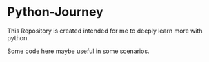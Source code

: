 # Python-Journey
This Repository is created intended for me to deeply learn more with python.

Some code here maybe useful in some scenarios.


[//]: # (this line of code is edited in test-branch)